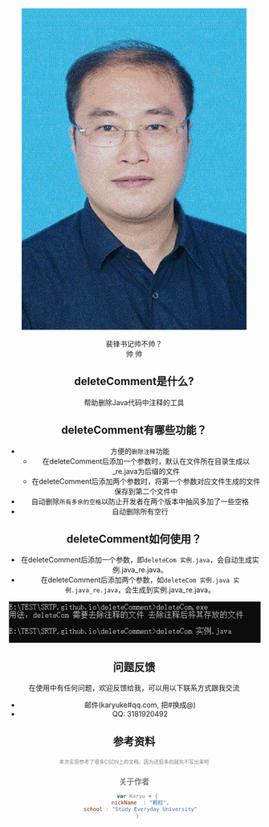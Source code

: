 ﻿﻿<center>
![PhotoOfPeifeng](https://raw.githubusercontent.com/cizhouyu/SRTP.github.io/master/deleteComment/Peifeng.jpg)
<center>

<center>
裴锋书记帅不帅？
<center>

<center>
<kbd>帅</kbd>   <kbd>帅</kbd>
<center>

## deleteComment是什么?
帮助删除Java代码中注释的工具

## deleteComment有哪些功能？

* 方便的`删除注释`功能
    *  在deleteComment后添加一个参数时，默认在文件所在目录生成以_re.java为后缀的文件
    *  在deleteComment后添加两个参数时，将第一个参数对应文件生成的文件保存到第二个文件中
* 自动删除`所有多余的空格`以防止开发者在两个版本中抽风多加了一些空格
* 自动删除所有空行

## deleteComment如何使用？

* 在deleteComment后添加一个参数，即`deleteCom 实例.java`，会自动生成实例.java_re.java。
* 在deleteComment后添加两个参数，如`deleteCom 实例.java 实例.java_re.java`，会生成到实例.java_re.java。

![Sample](https://raw.githubusercontent.com/cizhouyu/SRTP.github.io/master/deleteComment/Sample.png)

## 问题反馈
在使用中有任何问题，欢迎反馈给我，可以用以下联系方式跟我交流

* 邮件(karyuke#qq.com, 把#换成@)
* QQ: 3181920492

## 参考资料
<font color=gray size=1>本次实现参考了很多CSDN上的文档，因为还挺多的就先不写出来吧<font>

## 关于作者

```javascript
  var Karyu = {
    nickName  : "颗粒",
    school : "Study Everyday University"
  }
```